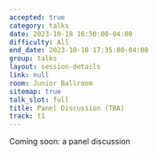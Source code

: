 ```yaml
---
accepted: true
category: talks
date: 2023-10-18 16:50:00-04:00
difficulty: All
end_date: 2023-10-18 17:35:00-04:00
group: talks
layout: session-details
link: null
room: Junior Ballroom
sitemap: true
talk_slot: full
title: Panel Discussion (TBA)
track: t1
---
```


Coming soon: a panel discussion
